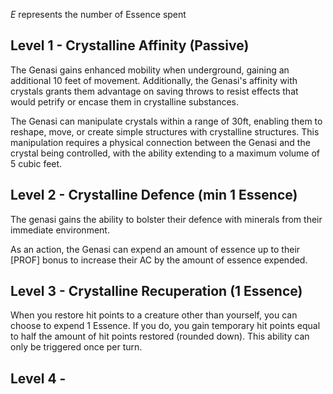 *E* represents the number of Essence spent
## Level 1 - Crystalline Affinity (Passive)
The Genasi gains enhanced mobility when underground, gaining an additional 10 feet of movement. 
Additionally, the Genasi's affinity with crystals grants them advantage on saving throws to resist effects that would petrify or encase them in crystalline substances.

The Genasi can manipulate crystals within a range of 30ft, enabling them to reshape, move, or create simple structures with crystalline structures. This manipulation requires a physical connection between the Genasi and the crystal being controlled, with the ability extending to a maximum volume of 5 cubic feet.

## Level 2 - Crystalline Defence (min 1 Essence)
The genasi gains the ability to bolster their defence with minerals from their immediate environment.

As an action, the Genasi can expend an amount of essence up to their \[PROF\] bonus to increase their AC by the amount of essence expended.

## Level 3 - Crystalline Recuperation (1 Essence)

When you restore hit points to a creature other than yourself, you can choose to expend 1 Essence. If you do, you gain temporary hit points equal to half the amount of hit points restored (rounded down). This ability can only be triggered once per turn.

## Level 4 - 